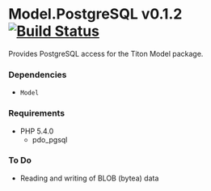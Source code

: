 # Model.PostgreSQL v0.1.2 [![Build Status](https://travis-ci.org/titon/model-postgresql.png)](https://travis-ci.org/titon/model-postgresql) #

Provides PostgreSQL access for the Titon Model package.

### Dependencies ###

* `Model`

### Requirements ###

* PHP 5.4.0
    * pdo_pgsql

### To Do ###

* Reading and writing of BLOB (bytea) data